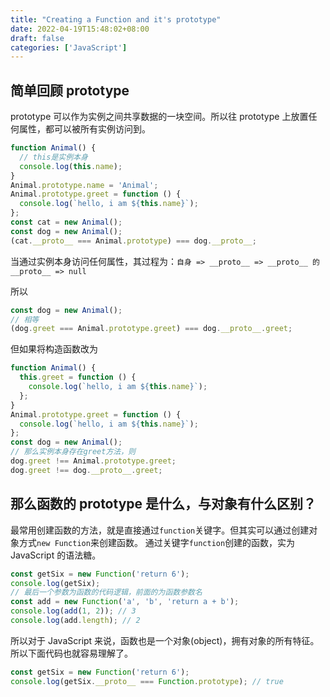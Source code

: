 ```yaml
---
title: "Creating a Function and it's prototype"
date: 2022-04-19T15:48:02+08:00
draft: false
categories: ['JavaScript']
---
```


## 简单回顾 prototype

prototype 可以作为实例之间共享数据的一块空间。所以往 prototype 上放置任何属性，都可以被所有实例访问到。

```js
function Animal() {
  // this是实例本身
  console.log(this.name);
}
Animal.prototype.name = 'Animal';
Animal.prototype.greet = function () {
  console.log(`hello, i am ${this.name}`);
};
const cat = new Animal();
const dog = new Animal();
(cat.__proto__ === Animal.prototype) === dog.__proto__;
```

当通过实例本身访问任何属性，其过程为：`自身 => __proto__ => __proto__ 的 __proto__ => null`

所以

```js
const dog = new Animal();
// 相等
(dog.greet === Animal.prototype.greet) === dog.__proto__.greet;
```

但如果将构造函数改为

```js
function Animal() {
  this.greet = function () {
    console.log(`hello, i am ${this.name}`);
  };
}
Animal.prototype.greet = function () {
  console.log(`hello, i am ${this.name}`);
};
const dog = new Animal();
// 那么实例本身存在greet方法，则
dog.greet !== Animal.prototype.greet;
dog.greet !== dog.__proto__.greet;
```

## 那么函数的 prototype 是什么，与对象有什么区别？

最常用创建函数的方法，就是直接通过`function`关键字。但其实可以通过创建对象方式`new Function`来创建函数。
通过关键字`function`创建的函数，实为 JavaScript 的语法糖。

```ts
const getSix = new Function('return 6');
console.log(getSix);
// 最后一个参数为函数的代码逻辑，前面的为函数参数名
const add = new Function('a', 'b', 'return a + b');
console.log(add(1, 2)); // 3
console.log(add.length); // 2
```

所以对于 JavaScript 来说，函数也是一个对象(object)，拥有对象的所有特征。\
所以下面代码也就容易理解了。

```ts
const getSix = new Function('return 6');
console.log(getSix.__proto__ === Function.prototype); // true
```
